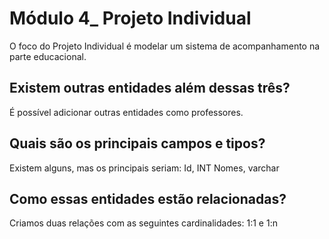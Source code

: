 # Módulo 4_ Projeto Individual

O foco do Projeto Individual é modelar um sistema de acompanhamento na parte educacional.

## Existem outras entidades além dessas três?

É possível adicionar outras entidades como professores.

## Quais são os principais campos e tipos?

Existem alguns, mas os principais seriam: Id, INT Nomes, varchar

## Como essas entidades estão relacionadas?

Criamos duas relações com as seguintes cardinalidades: 1:1 e 1:n

